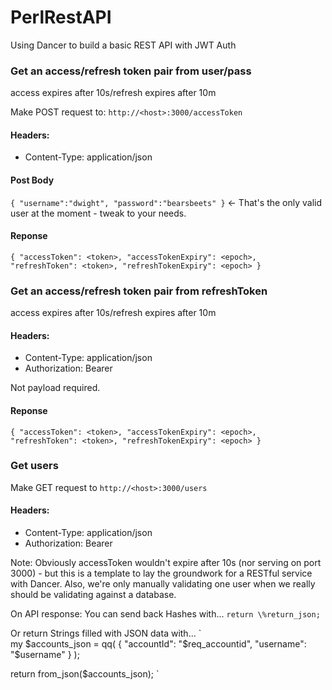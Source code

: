 # PerlRestAPI
Using Dancer to build a basic REST API with JWT Auth

### Get an access/refresh token pair from user/pass
access expires after 10s/refresh expires after 10m 

Make POST request to: `http://<host>:3000/accessToken`
#### Headers:  
- Content-Type: application/json

#### Post Body
`
{
    "username":"dwight",
    "password":"bearsbeets"
}
`
<- That's the only valid user at the moment - tweak to your needs.

#### Reponse
`
{
    "accessToken": <token>,
    "accessTokenExpiry": <epoch>,
    "refreshToken": <token>,
    "refreshTokenExpiry": <epoch>
}
`
### Get an access/refresh token pair from refreshToken
access expires after 10s/refresh expires after 10m 

#### Headers:
- Content-Type: application/json
- Authorization: Bearer <refreshToken>

Not payload required.

#### Reponse
`
{
    "accessToken": <token>,
    "accessTokenExpiry": <epoch>,
    "refreshToken": <token>,
    "refreshTokenExpiry": <epoch>
}
`

### Get users
Make GET request to `http://<host>:3000/users`

#### Headers:
- Content-Type: application/json
- Authorization: Bearer <token>

Note: Obviously accessToken wouldn't expire after 10s (nor serving on port 3000) - but this is a template to lay the groundwork for a RESTful service with Dancer.
Also, we're only manually validating one user when we really should be validating against a database.


On API response:
You can send back Hashes with...
`return \%return_json;`

Or return Strings filled with JSON data with...
`    
my $accounts_json = qq(
    {
        "accountId": "$req_accountid",
        "username": "$username"
    }
);

return from_json($accounts_json);
`


